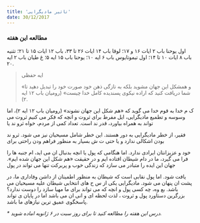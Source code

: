 ```yaml
---
title: 'تاثیر مادیگرایی'
date: 30/12/2017
---
```


### مطالعه این هفته
اول یوحنا باب ۲ ایات ۱۶ و ۱۷؛ لوقا باب ۱۴ ایات ۲۶ تا ۳۳، باب ۱۲ ایات ۱۵ تا ۲۱؛ تثنیه باب ۸ ایات ۱۰ تا ۱۴؛ اول تیموتايوس باب ۶ ایه ۱۰؛ یوحنا باب ۱۵ ایه ۵؛ غ طیان باب ۲ ایه ۲۰.

> <p>ایه حفظی</p>
> «و همشکل این جهان مشوید بلکه به تازگی ذهن خود صورت خود را تبدیل دهید تا شما دریافت کنید که اراده نیکوی پسندیده کامل خدا چیست» (رومیان باب ١۲ ایه ۲).

ک م خدا به قوم خدا می گوید که «هم شکل این جهان نشوند» (رومیان باب ۱۲ ایه ۲)، اما وسوسه و تطمیع مادیگرایی،  ایل مفرط برای ثروت و انچه که فکر می کنیم ثروت می تواند به همراه بیاورد، قدر ند است. تعداد کمی از مردم، خواه ثرو ند یا

فقیر، از خطر مادیگرایی به دور هستند. این خطر شامل مسیحیان نیز می شود. ثرو ند بودن اشکالی ندارد و یا حتی ت ش بسیار به منظور فراهم  ودن راحتی برای

خود و عزیزانتان ایرادی ندارد. اما هنگامی که پول یا انچه بدنبال ان می اید،  ام جنبه ها را فرا می گیرد، ما در دام شیطان افتاده ایم و در حقیقت «هم شکل این جهان شده ایم». جهان این ایده را متبادر می سازد که زندگی خوب و پربرکت تنها می تواند در پول

یافت شود. اما پول نقابی است که شیطان به منظور اطمینان از داشن وفاداری ما، در پشت ان پنهان می شود. مادیگرایی یکی از س ح های انتخابی شیطان علیه مسیحیان می باشد. بع وه، چه کسی پول و انچه که می تواند برای ما مهیا سازد را دوست ندارد؟ بزرگرین دستاورد پول و ثروت ، لذت لحظه ای و انی ان می باشد اما در پایان  ی تواند پاسخگوی عمیق ترین نیازهای ما باشد.

_* درس این هفته را مطالعه کنید تا برای روز سبت در ۶ ژانویه اماده شوید._